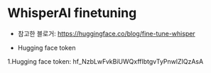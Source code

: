# WhisperAI finetuning


- 참고한 블로거: https://huggingface.co/blog/fine-tune-whisper

* Hugging face token

1.Hugging face token: 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
